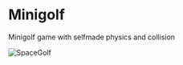 # Minigolf
Minigolf game with selfmade physics and collision

![SpaceGolf](https://user-images.githubusercontent.com/60736526/88665300-b36fff00-d0de-11ea-9c44-24d4965d7672.jpg)
